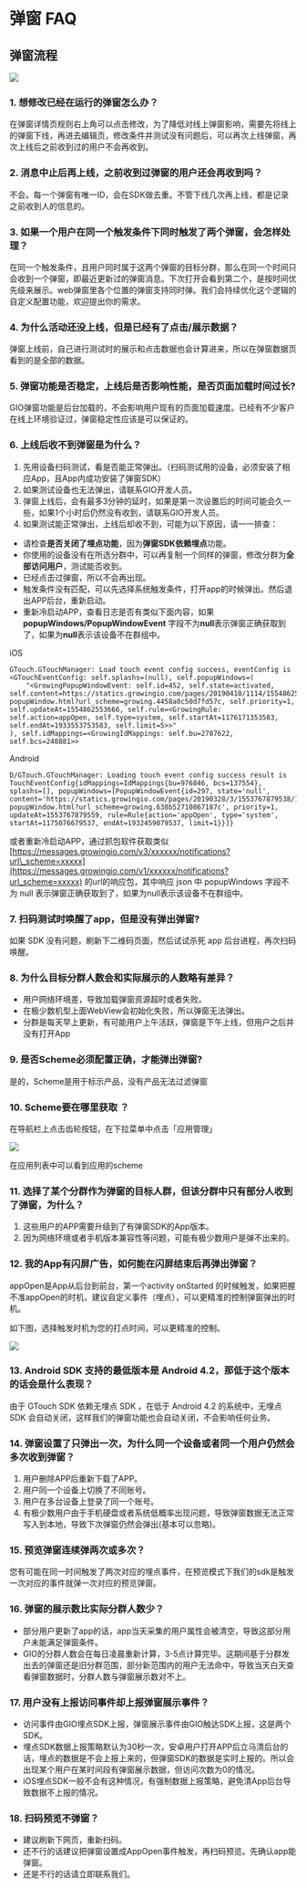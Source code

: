# 弹窗 FAQ

## **弹窗流程**

![](../.gitbook/assets/image%20%287%29.png)

### **1. 想修改已经在运行的弹窗怎么办？**

在弹窗详情页规则右上角可以点击修改，为了降低对线上弹窗影响，需要先将线上的弹窗下线，再进去编辑页，修改条件并测试没有问题后，可以再次上线弹窗，再次上线后之前收到过的用户不会再收到。

### 2. 消息中止后再上线，之前收到过弹窗的用户还会再收到吗？

不会。每一个弹窗有唯一ID，会在SDK做去重。不管下线几次再上线，都是记录之前收到人的信息的。

### **3. 如果一个用户在同一个触发条件下同时触发了两个弹窗，会怎样处理？**

在同一个触发条件，且用户同时属于这两个弹窗的目标分群，那么在同一个时间只会收到一个弹窗，即最近更新过的弹窗消息。下次打开会看到第二个，是按时间优先级来展示。web弹窗里各个位置的弹窗支持同时弹。我们会持续优化这个逻辑的自定义配置功能，欢迎提出你的需求。

### **4. 为什么活动还没上线，但是已经有了点击/展示数据？**

弹窗上线前，自己进行测试时的展示和点击数据也会计算进来，所以在弹窗数据页看到的是全部的数据。

### 5. 弹窗功能是否稳定，上线后是否影响性能，是否页面加载时间过长?

GIO弹窗功能是后台加载的，不会影响用户现有的页面加载速度。已经有不少客户在线上环境验证过，弹窗稳定性应该是可以保证的。

### **6. 上线后收不到弹窗是为什么？**

1. 先用设备扫码测试，看是否能正常弹出。（扫码测试用的设备，必须安装了相应App，且App内成功安装了弹窗SDK）
2. 如果测试设备也无法弹出，请联系GIO开发人员。
3. 弹窗上线后，会有最多3分钟的延时，如果是第一次设置后的时间可能会久一些，如果1个小时后仍然没有收到，请联系GIO开发人员。
4. 如果测试能正常弹出，上线后却收不到，可能为以下原因，请一一排查：

* 请检查**是否关闭了埋点功能**，因为**弹窗SDK依赖埋点**功能。
* 你使用的设备没有在所选分群中，可以再复制一个同样的弹窗，修改分群为**全部访问用户**，测试能否收到。
* 已经点击过弹窗，所以不会再出现。
* 触发条件没有匹配，可以先选择系统触发条件，打开app的时候弹出。然后退出APP后台，重新启动。
* 重新冷启动APP，查看日志是否有类似下面内容，如果**popupWindows/PopupWindowEvent** 字段不为**null**表示弹窗正确获取到了，如果为**null**表示该设备不在群组中。

iOS

```text
GTouch.GTouchManager: Load touch event config success, eventConfig is <GTouchEventConfig: self.splashs=(null), self.popupWindows=(
    "<GrowingPopupWindowEvent: self.id=452, self.state=activated, self.content=https://statics.growingio.com/pages/20190410/1114/1554862553584/1554862553584-popupWindow.html?url_scheme=growing.4458a0c50d7fd57c, self.priority=1, self.updateAt=1554862553666, self.rule=<GrowingRule: self.action=appOpen, self.type=system, self.startAt=1176171353583, self.endAt=1933553753583, self.limit=5>>"
), self.idMappings=<GrowingIdMappings: self.bu=2787622, self.bcs=248881>>
```

Android

```text
D/GTouch.GTouchManager: Loading touch event config success result is TouchEventConfig{idMappings=IdMappings{bu=976846, bcs=137554}, splashs=[], popupWindows=[PopupWindowEvent{id=297, state='null', content='https://statics.growingio.com/pages/20190328/3/1553767879538/1553767879538-popupWindow.html?url_scheme=growing.638b52710867187c', priority=1, updateAt=1553767879559, rule=Rule{action='appOpen', type='system', startAt=1175076679537, endAt=1932459079537, limit=1}}]}
```

或者重新冷启动APP，通过抓包软件获取类似[https://messages.growingio.com/v3/xxxxxx/notifications?url\_scheme=xxxxx](https://messages.growingio.com/v1/xxxxxx/notifications?url_scheme=xxxxx) 的url的响应包，其中响应 json 中 popupWindows 字段不为 null 表示弹窗正确获取到了，如果为null表示该设备不在群组中。

### **7. 扫码测试时唤醒了app，但是没有弹出弹窗?**

如果 SDK 没有问题，刷新下二维码页面，然后试试杀死 app 后台进程，再次扫码唤醒。

### 8. 为什么目标分群人数会和实际展示的人数略有差异？

* 用户网络环境差，导致加载弹窗资源超时或者失败。
* 在极少数机型上面WebView会初始化失败，所以弹窗无法弹出。
* 分群是每天早上更新，有可能用户上午活跃，弹窗是下午上线，但用户之后并没有打开App

### 9. 是否Scheme必须配置正确，才能弹出弹窗?

是的，Scheme是用于标示产品，没有产品无法过滤弹窗

### 10. Scheme要在哪里获取 ？

在导航栏上点击齿轮按钮，在下拉菜单中点击「应用管理」

![](../.gitbook/assets/image%20%2873%29.png)

在应用列表中可以看到应用的scheme

### 11. 选择了某个分群作为弹窗的目标人群，但该分群中只有部分人收到了弹窗，为什么？

1. 这些用户的APP需要升级到了有弹窗SDK的App版本。
2. 因为网络环境或者手机版本兼容性等问题，可能有极少数用户是弹不出来的。

### 12. 我的App有闪屏广告，如何能在闪屏结束后再弹出弹窗？

appOpen是App从后台到前台，第一个activity onStarted 的时候触发，如果把握不准appOpen的时机，建议自定义事件（埋点），可以更精准的控制弹窗弹出的时机。

如下图，选择触发时机为您的打点时间，可以更精准的控制。

![](../.gitbook/assets/image%20%2841%29.png)

### **13. Android SDK 支持的最低版本是 Android 4.2，那低于这个版本的话会是什么表现？**

由于 GTouch SDK 依赖无埋点 SDK ，在低于 Android 4.2 的系统中，无埋点 SDK 会自动关闭，这样我们的弹窗功能也会自动关闭，不会影响任何业务。

### 14. 弹窗设置了只弹出一次，为什么同一个设备或者同一个用户仍然会多次收到弹窗？

1. 用户删除APP后重新下载了APP。
2. 用户同一个设备上切换了不同账号。 
3. 用户在多台设备上登录了同一个账号。 
4. 有极少数用户由于手机硬盘或者系统低概率出现问题，导致弹窗数据无法正常写入到本地，导致下次弹窗仍然会弹出\(基本可以忽略\)。

### 15. 预览弹窗连续弹两次或多次？

  您有可能在同一时间触发了两次对应的埋点事件，在预览模式下我们的sdk是触发一次对应的事件就弹一次对应的预览弹窗。

### 16. 弹窗的展示数比实际分群人数少？

* 部分用户更新了app的话，app当天采集的用户属性会被清空，导致这部分用户未能满足弹窗条件。
* GIO的分群人数会在每日凌晨重新计算，3-5点计算完毕。这期间基于分群发出去的弹窗还是旧分群范围，部分新范围内的用户无法命中，导致当天白天查看弹窗数据时，分群人数与弹窗展示数对不上。

### 17. 用户没有上报访问事件却上报弹窗展示事件？

* 访问事件由GIO埋点SDK上报，弹窗展示事件由GIO触达SDK上报，这是两个SDK。
* 埋点SDK数据上报策略默认为30秒一次，安卓用户打开APP后立马清后台的话，埋点的数据是不会上报上来的，但弹窗SDK的数据是实时上报的。所以会出现某个用户在某时间段有弹窗展示数据，但访问次数为0的情况。
* iOS埋点SDK一般不会有这种情况，有强制数据上报策略，避免清App后台导致数据不上报的情况。

### 18. 扫码预览不弹窗？

* 建议刷新下网页，重新扫码。
* 还不行的话建议把弹窗设置成AppOpen事件触发，再扫码预览。先确认app能弹窗。
* 还是不行的话请立即联系我们。









